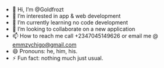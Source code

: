 - 👋 Hi, I’m @Goldfrozt
- 👀 I’m interested in app & web development 
- 🌱 I’m currently learning no code development 
- 💞️ I’m looking to collaborate on a new application 
- 📫 How to reach me call +2347045149626 or email me @ emmzychigo@gmail.com 
- 😄 Pronouns: he, him, his. 
- ⚡ Fun fact: nothing much just usual.

